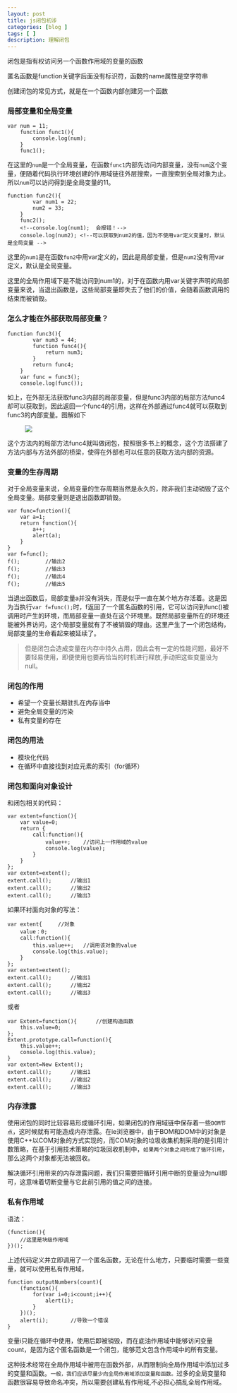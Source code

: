 ```yaml
---
layout: post
title: js闭包初涉
categories: [blog ]
tags: [ ]
description: 理解闭包
---
```


闭包是指有权访问另一个函数作用域的变量的函数

匿名函数是function关键字后面没有标识符，函数的name属性是空字符串

创建闭包的常见方式，就是在一个函数内部创建另一个函数

### 局部变量和全局变量

	var num = 11;
        function func1(){
            console.log(num);
        }
        func1();

在这里的`num`是一个全局变量，在函数`func1`内部先访问内部变量，没有`num`这个变量，便随着代码执行环境创建的作用域链往外层搜索，一直搜索到全局对象为止。所以`num`可以访问得到是全局变量的11。

	function func2(){
            var num1 = 22;
            num2 = 33;
        }
        func2();
        <!--console.log(num1);  会报错！-->
        console.log(num2); <!--可以获取到num2的值，因为不使用var定义变量时，默认是全局变量 -->

这里的`num1`是在函数`fun2`中用var定义的，因此是局部变量，但是`num2`没有用var定义，默认是全局变量。

这里的全局作用域下是不能访问到num1的，对于在函数内用var关键字声明的局部变量来说，当退出函数是，这些局部变量即失去了他们的价值，会随着函数调用的结束而被销毁。

### 怎么才能在外部获取局部变量？
	function func3(){
            var num3 = 44;
            function func4(){
                return num3;
            }
            return func4;
        }
        var func = func3();
        console.log(func());

如上，在外部无法获取func3内部的局部变量，但是func3内部的局部方法func4却可以获取到，因此返回一个func4的引用，这样在外部通过func4就可以获取到func3的内部变量。图解如下

<figure>
        <img src="https://lo56ve.github.io/img/bibao.jpg">
</figure>

这个方法内的局部方法func4就叫做闭包，按照很多书上的概念，这个方法搭建了方法内部与方法外部的桥梁，使得在外部也可以任意的获取方法内部的资源。

### 变量的生存周期
对于全局变量来说，全局变量的生存周期当然是永久的，除非我们主动销毁了这个全局变量。局部变量则是退出函数即销毁。

	var func=function(){
		var a=1;
		return function(){
			a++;
			alert(a);
		}
	}
	var f=func();
	f();		//输出2
	f();		//输出3
	f();		//输出4
	f();		//输出5

当退出函数后，局部变量a并没有消失，而是似乎一直在某个地方存活着。这是因为当执行`var f=func();`时，f返回了一个匿名函数的引用，它可以访问到func()被调用时产生的环境，而局部变量一直处在这个环境里。既然局部变量所在的环境还能被外界访问，这个局部变量就有了不被销毁的理由。这里产生了一个闭包结构，局部变量的生命看起来被延续了。

>但是闭包会造成变量在内存中持久占用，因此会有一定的性能问题，最好不要轻易使用，即便使用也要再恰当的时机进行释放,手动把这些变量设为null。

### 闭包的作用
 - 希望一个变量长期驻扎在内存当中
 - 避免全局变量的污染
 - 私有变量的存在

### 闭包的用法
 - 模块化代码
 - 在循环中直接找到对应元素的索引（for循环）

### 闭包和面向对象设计
和闭包相关的代码：

	var extent=function(){
		var value=0;
		return {
			call:function(){
				value++;	//访问上一作用域的value
				console.log(value);		
			}
		}
	};
	var extent=extent();
	extent.call();		//输出1
	extent.call();		//输出2
	extent.call();		//输出3

如果环衬面向对象的写法：

	var extent{		//对象
		value：0;
		call:function(){
			this.value++;	//调用该对象的value
			console.log(this.value);
		}
	};
	var extent=extent();
	extent.call();		//输出1
	extent.call();		//输出2
	extent.call();		//输出3

或者

	var Extent=function(){		//创建构造函数		
		this.value=0;
	};
	Extent.prototype.call=function(){
		this.value++;
		console.log(this.value);
	}
	var extent=New Extent();
	extent.call();		//输出1
	extent.call();		//输出2
	extent.call();		//输出3

### 内存泄露
使用闭包的同时比较容易形成循环引用，如果闭包的作用域链中保存着一些`DOM节点`，这时候就有可能造成内存泄露。在ie浏览器中，由于BOM和DOM中的对象是使用C++以COM对象的方式实现的，而COM对象的垃圾收集机制采用的是引用计数策略，在基于引用技术策略的垃圾回收机制中，`如果两个对象之间形成了循环引用`，那么这两个对象都无法被回收。

解决循环引用带来的内存泄露问题，我们只需要把循环引用中断的变量设为null即可，这意味着切断变量与它此前引用的值之间的连接。

### 私有作用域
语法：

	(function(){
		//这里是块级作用域
	})();

上述代码定义并立即调用了一个匿名函数，无论在什么地方，只要临时需要一些变量，就可以使用私有作用域，

	function outputNumbers(count){
		(function(){
			for(var i=0;i<count;i++){
				alert(i);
			}
		})();
		alert(i);		//导致一个错误
	}

变量i只能在循环中使用，使用后即被销毁，而在底油作用域中能够访问变量count，是因为这个匿名函数是一个闭包，能够范文包含作用域中的所有变量。

这种技术经常在全局作用域中被用在函数外部，从而限制向全局作用域中添加过多的变量和函数。`一般，我们应该尽量少向全局作用域添加变量和函数。`过多的全局变量和函数很容易导致命名冲突，所以需要创建私有作用域,不必担心搞乱全局作用域。
